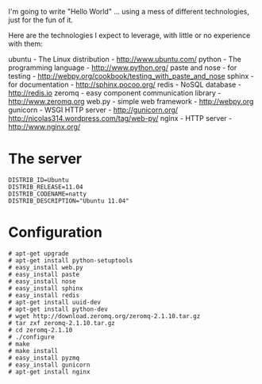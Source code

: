 I'm going to write "Hello World" ... using a mess of different technologies, just for the fun of it.

Here are the technologies I expect to leverage, with little or no experience with them:

ubuntu - The Linux distribution - http://www.ubuntu.com/
python - The programming language - http://www.python.org/
paste and nose - for testing - http://webpy.org/cookbook/testing_with_paste_and_nose
sphinx - for documentation - http://sphinx.pocoo.org/
redis - NoSQL database - http://redis.io
zeromq - easy component communication library - http://www.zeromq.org
web.py - simple web framework - http://webpy.org
gunicorn - WSGI HTTP server - http://gunicorn.org/ http://nicolas314.wordpress.com/tag/web-py/
nginx - HTTP server - http://www.nginx.org/

# The server

```$ cat /etc/lsb-release
DISTRIB_ID=Ubuntu
DISTRIB_RELEASE=11.04
DISTRIB_CODENAME=natty
DISTRIB_DESCRIPTION="Ubuntu 11.04"
```

# Configuration

```# apt-get update
# apt-get upgrade
# apt-get install python-setuptools
# easy_install web.py
# easy_install paste
# easy_install nose
# easy_install sphinx
# easy_install redis
# apt-get install uuid-dev
# apt-get install python-dev
# wget http://download.zeromq.org/zeromq-2.1.10.tar.gz
# tar zxf zeromq-2.1.10.tar.gz
# cd zeromq-2.1.10
# ./configure
# make
# make install
# easy_install pyzmq
# easy_install gunicorn
# apt-get install nginx
```
